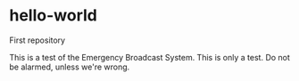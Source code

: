 # hello-world
First repository

This is a test of the Emergency Broadcast System. This is only a test. Do not be alarmed, unless we're wrong.
